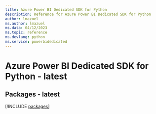 ```yaml
---
title: Azure Power BI Dedicated SDK for Python
description: Reference for Azure Power BI Dedicated SDK for Python
author: lmazuel
ms.author: lmazuel
ms.data: 04/12/2023
ms.topic: reference
ms.devlang: python
ms.service: powerbidedicated
---
```

# Azure Power BI Dedicated SDK for Python - latest
## Packages - latest
[!INCLUDE [packages](power-bi-dedicated-index.md)]